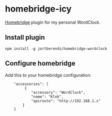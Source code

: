 # homebridge-icy
[Homebridge](https://github.com/nfarina/homebridge) plugin for my personal WordClock.

## Install plugin
```
npm install -g jortberends/homebridge-wordclock
```
## Configure homebridge
Add this to your homebridge configuration:
```
    "accessories": [
	     {
            "accessory": "WordClock",
            "name": "Klok",
            "apiroute": "http://192.168.1.x"
        }
    ]
```